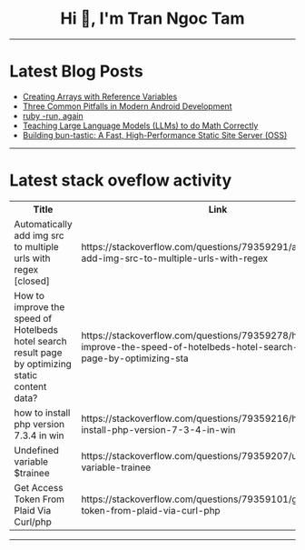 <h1 align="center">Hi 👋, I'm Tran Ngoc Tam</h1>

---

# Latest Blog Posts 
<!-- BLOG-POST-LIST:START -->
- [Creating Arrays with Reference Variables](https://dev.to/devmercy/creating-arrays-with-reference-variables-d9j)
- [Three Common Pitfalls in Modern Android Development](https://dev.to/marcotcdev/three-common-pitfalls-in-modern-android-development-1ec7)
- [ruby -run, again](https://dev.to/delonnewman/ruby-run-again-2njc)
- [Teaching Large Language Models &lpar;LLMs&rpar; to do Math Correctly](https://dev.to/shayy/teaching-large-language-models-llms-to-do-math-correctly-3dcg)
- [Building bun-tastic: A Fast, High-Performance Static Site Server &lpar;OSS&rpar;](https://dev.to/pmbanugo/building-bun-tastic-a-fast-high-performance-static-site-server-oss-41ln)
<!-- BLOG-POST-LIST:END -->

---

# Latest stack oveflow activity
<table>
  <tr><th>Title</th><th>Link</th></tr>
  <!-- STACKOVERFLOW:START --><tr><td>Automatically add img src to multiple urls with regex [closed]</td><td>https://stackoverflow.com/questions/79359291/automatically-add-img-src-to-multiple-urls-with-regex</td></tr><tr><td>How to improve the speed of Hotelbeds hotel search result page by optimizing static content data?</td><td>https://stackoverflow.com/questions/79359278/how-to-improve-the-speed-of-hotelbeds-hotel-search-result-page-by-optimizing-sta</td></tr><tr><td>how to install php version 7.3.4 in win</td><td>https://stackoverflow.com/questions/79359216/how-to-install-php-version-7-3-4-in-win</td></tr><tr><td>Undefined variable $trainee</td><td>https://stackoverflow.com/questions/79359207/undefined-variable-trainee</td></tr><tr><td>Get Access Token From Plaid Via Curl/php</td><td>https://stackoverflow.com/questions/79359101/get-access-token-from-plaid-via-curl-php</td></tr><!-- STACKOVERFLOW:END -->
</table>

---


